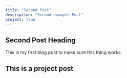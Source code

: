 ```yaml
---
title: "Second Post"
description: "Second example Post"
project: true
---
```


## Second Post Heading

This is my first blog post to make sure this thing works.

## This is a project post